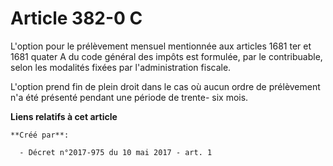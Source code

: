 # Article 382-0 C

L'option pour le prélèvement mensuel mentionnée aux articles 1681 ter et 1681 quater A du code général des impôts est
formulée, par le contribuable, selon les modalités fixées par l'administration fiscale.

L'option prend fin de plein droit dans le cas où aucun ordre de prélèvement n'a été présenté pendant une période de trente-
six mois.

**Liens relatifs à cet article**

	**Créé par**:

	  - Décret n°2017-975 du 10 mai 2017 - art. 1
